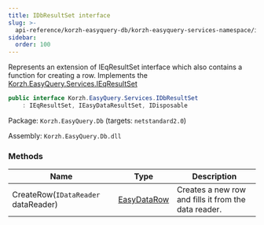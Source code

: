 ```yaml
---
title: IDbResultSet interface
slug: >-
  api-reference/korzh-easyquery-db/korzh-easyquery-services-namespace/idbresultset-interface
sidebar:
  order: 100
---
```


Represents an extension of IEqResultSet interface which also contains a function for creating a row.  Implements the [Korzh.EasyQuery.Services.IEqResultSet](///easyquery/docs/api-reference/korzh-easyquery/korzh-easyquery-services-namespace/ieqresultset-interface)
```csharp
public interface Korzh.EasyQuery.Services.IDbResultSet
    : IEqResultSet, IEasyDataResultSet, IDisposable

```
Package: `Korzh.EasyQuery.Db` (targets: `netstandard2.0`)

Assembly: `Korzh.EasyQuery.Db.dll`

### Methods

| Name | Type | Description | 
| --- | --- | --- | 
| CreateRow(`IDataReader` dataReader) | [EasyDataRow](///easyquery/docs/api-reference/easydata-core/easydata-namespace/easydatarow-class) | Creates a new row and fills it from the data reader. |
